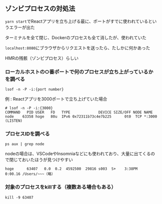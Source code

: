 ## ゾンビプロセスの対処法

`yarn start`でReactアプリを立ち上げる最に、ポートがすでに使われているというエラーが出た

ターミナルを全て閉じ、Dockerのプロセスも全て消したが、使われていた

`localhost:8080`にブラウザからリクエストを送ったら、たしかに何かあった

HMRの残骸（ゾンビプロセス）らしい

### ローカルホストの○番ポートで何のプロセスが立ち上がっているかを調べる

```
lsof -n -P -i:{port number}
```

例 : Reactアプリを3000ポートで立ち上げていた場合

```
# lsof -n -P -i:{3000}
COMMAND   PID USER   FD   TYPE             DEVICE SIZE/OFF NODE NAME
node    63358 hoge   80u  IPv6 0x72311b73c4e7b225      0t0  TCP *:3000 (LISTEN)
```

### プロセスIDを調べる

```
ps aux | grep node
```

nodeの場合は、VSCodeやInsomniaなどにも使われており、大量に出てくるので閉じておいたほうが見つけやすい

```
hoge      63407   0.0  0.2  4592500  29816 s003  S+    3:38PM   0:00.16 /Users/~~~（略）
```

### 対象のプロセスをkillする（複数ある場合もある）

```
kill -9 63407
```
